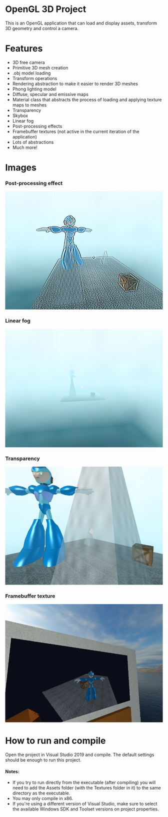 # OpenGL 3D Project

This is an OpenGL application that can load and display assets, transform 3D geometry and control a camera.

# Features
- 3D free camera
- Primitive 3D mesh creation
- .obj model loading
- Transform operations
- Rendering abstraction to make it easier to render 3D meshes
- Phong lighting model
- Diffuse, specular and emissive maps
- Material class that abstracts the process of loading and applying texture maps to meshes
- Transparency
- Skybox
- Linear fog
- Post-processing effects
- Framebuffer textures (not active in the current iteration of the application)
- Lots of abstractions
- Much more!

# Images
### Post-processing effect
![Post-Processing](Images/postprocessing.png)

### Linear fog
![Fog](Images/fog.png)

### Transparency
![Transparency](Images/transparency.png)

### Framebuffer texture
![FBTexture](Images/framebuffer.png)

# How to run and compile
Open the project in Visual Studio 2019 and compile. The default settings should be enough to run this project.

#### Notes:
- If you try to run directly from the executable (after compiling) you will need to add the Assets folder (with the Textures folder in it) to the same directory as the executable.
- You may only compile in x86.
- If you're using a different version of Visual Studio, make sure to select the available Windows SDK and Toolset versions on project properties.
